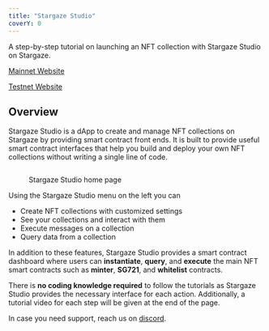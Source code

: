 ```yaml
---
title: "Stargaze Studio"
coverY: 0
---
```


A step-by-step tutorial on launching an NFT collection with Stargaze Studio on Stargaze.

[Mainnet Website](https://studio.stargaze.zone/)

[Testnet Website](https://studio.publicawesome.dev/)

## Overview

Stargaze Studio is a dApp to create and manage NFT collections on Stargaze by providing smart contract front ends. It is built to provide useful smart contract interfaces that help you build and deploy your own NFT collections without writing a single line of code.

<figure><img src="../../.gitbook/assets/Screen Shot 2022-09-29 at 11.50.37.png" alt=""><figcaption><p>Stargaze Studio home page</p></figcaption></figure>

Using the Stargaze Studio menu on the left you can

* Create NFT collections with customized settings
* See your collections and interact with them
* Execute messages on a collection
* Query data from a collection

In addition to these features, Stargaze Studio provides a smart contract dashboard where users can **instantiate**, **query**, and **execute** the main NFT smart contracts such as **minter**, **SG721**, and **whitelist** contracts.

There is **no coding knowledge required** to follow the tutorials as Stargaze Studio provides the necessary interface for each action. Additionally, a tutorial video for each step will be given at the end of the page.

In case you need support, reach us on [discord](https://discord.com/channels/755548171941445642/1016972688331382794).
